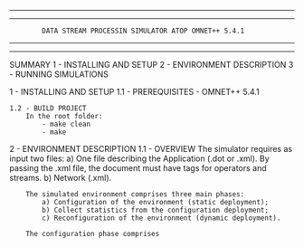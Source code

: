 ********************************************************************************
********************************************************************************
            DATA STREAM PROCESSIN SIMULATOR ATOP OMNET++ 5.4.1
********************************************************************************
********************************************************************************
SUMMARY
    1 - INSTALLING AND SETUP
    2 - ENVIRONMENT DESCRIPTION
    3 - RUNNING SIMULATIONS
   
   
   
1 - INSTALLING AND SETUP
    1.1 - PREREQUISITES
        - OMNET++ 5.4.1
        
    1.2 - BUILD PROJECT
        In the root folder:
            - make clean
            - make

2 - ENVIRONMENT DESCRIPTION
    1.1 - OVERVIEW
        The simulator requires as input two files:
            a) One file describing the Application (.dot or .xml). By passing 
            the .xml file, the document must have tags for operators and 
            streams.
            b) Network (.xml).
        
        
        
        The simulated environment comprises three main phases:
            a) Configuration of the environment (static deployment);
            b) Collect statistics from the configuration deployment;
            c) Reconfiguration of the environment (dynamic deployment).
        
        The configuration phase comprises 